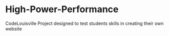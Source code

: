 # High-Power-Performance
CodeLouisville Project designed to test students skills in creating their own website
